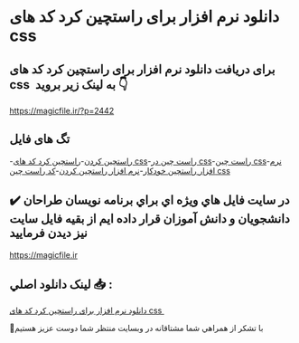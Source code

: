 # دانلود نرم افزار برای راستچین کرد کد های css 

## برای دریافت دانلود نرم افزار برای راستچین کرد کد های css  به لینک زیر بروید 👇

https://magicfile.ir/?p=2442

## تگ های فایل

-[راستچین کردن](https://magicfile.ir/product/%d9%86%d8%b1%d9%85-%d8%a7%d9%81%d8%b2%d8%a7%d8%b1-%d8%a8%d8%b1%d8%a7%db%8c-%d8%b1%d8%a7%d8%b3%d8%aa%da%86%db%8c%d9%86-%da%a9%d8%b1%d8%af-%da%a9%d8%af-%d9%87%d8%a7%db%8c-css/)-[راستچین کرد کد های css](https://magicfile.ir/product/%d9%86%d8%b1%d9%85-%d8%a7%d9%81%d8%b2%d8%a7%d8%b1-%d8%a8%d8%b1%d8%a7%db%8c-%d8%b1%d8%a7%d8%b3%d8%aa%da%86%db%8c%d9%86-%da%a9%d8%b1%d8%af-%da%a9%d8%af-%d9%87%d8%a7%db%8c-css/)-[راست چین در css](https://magicfile.ir/product/%d9%86%d8%b1%d9%85-%d8%a7%d9%81%d8%b2%d8%a7%d8%b1-%d8%a8%d8%b1%d8%a7%db%8c-%d8%b1%d8%a7%d8%b3%d8%aa%da%86%db%8c%d9%86-%da%a9%d8%b1%d8%af-%da%a9%d8%af-%d9%87%d8%a7%db%8c-css/)-[راست چین css](https://magicfile.ir/product/%d9%86%d8%b1%d9%85-%d8%a7%d9%81%d8%b2%d8%a7%d8%b1-%d8%a8%d8%b1%d8%a7%db%8c-%d8%b1%d8%a7%d8%b3%d8%aa%da%86%db%8c%d9%86-%da%a9%d8%b1%d8%af-%da%a9%d8%af-%d9%87%d8%a7%db%8c-css/)-[نرم افزار راستچین خودکار](https://magicfile.ir/product/%d9%86%d8%b1%d9%85-%d8%a7%d9%81%d8%b2%d8%a7%d8%b1-%d8%a8%d8%b1%d8%a7%db%8c-%d8%b1%d8%a7%d8%b3%d8%aa%da%86%db%8c%d9%86-%da%a9%d8%b1%d8%af-%da%a9%d8%af-%d9%87%d8%a7%db%8c-css/)-[نرم افزار راستچین کردن](https://magicfile.ir/product/%d9%86%d8%b1%d9%85-%d8%a7%d9%81%d8%b2%d8%a7%d8%b1-%d8%a8%d8%b1%d8%a7%db%8c-%d8%b1%d8%a7%d8%b3%d8%aa%da%86%db%8c%d9%86-%da%a9%d8%b1%d8%af-%da%a9%d8%af-%d9%87%d8%a7%db%8c-css/)-[کد راست چین css](https://magicfile.ir/product/%d9%86%d8%b1%d9%85-%d8%a7%d9%81%d8%b2%d8%a7%d8%b1-%d8%a8%d8%b1%d8%a7%db%8c-%d8%b1%d8%a7%d8%b3%d8%aa%da%86%db%8c%d9%86-%da%a9%d8%b1%d8%af-%da%a9%d8%af-%d9%87%d8%a7%db%8c-css/)

## ✔️ در سايت فايل هاي ويژه اي براي برنامه نويسان طراحان دانشجويان و دانش آموزان قرار داده ايم از بقيه فايل سايت نيز ديدن فرماييد

https://magicfile.ir


## لينک دانلود اصلي 📥 :

[دانلود نرم افزار برای راستچین کرد کد های css ](https://magicfile.ir/product/%d9%86%d8%b1%d9%85-%d8%a7%d9%81%d8%b2%d8%a7%d8%b1-%d8%a8%d8%b1%d8%a7%db%8c-%d8%b1%d8%a7%d8%b3%d8%aa%da%86%db%8c%d9%86-%da%a9%d8%b1%d8%af-%da%a9%d8%af-%d9%87%d8%a7%db%8c-css/) 


🙏با تشکر از همراهي شما مشتاقانه در وبسایت منتظر شما دوست عزیز هستیم

